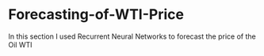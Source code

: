 # Forecasting-of-WTI-Price
In this section I used Recurrent Neural Networks to forecast the price of the Oil WTI
